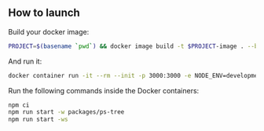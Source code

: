 ## How to launch

Build your docker image:

```sh
PROJECT=$(basename `pwd`) && docker image build -t $PROJECT-image . --build-arg user_id=`id -u` --build-arg group_id=`id -g`
```

And run it:

```sh
docker container run -it --rm --init -p 3000:3000 -e NODE_ENV=development --mount type=bind,src=`pwd`,dst=/app --mount type=bind,src=$HOME/.gitconfig,dst=/home/developer/.gitconfig --name $PROJECT-container $PROJECT-image /bin/zsh
```

Run the following commands inside the Docker containers:

```sh
npm ci
npm run start -w packages/ps-tree
npm run start -ws
```
